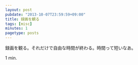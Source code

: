 ```yaml
---
layout: post
pubdate: "2013-10-07T23:59:59+09:00"
title: 録画を観る
tags: [misc]
minutes: 1
pagetype: posts
---
```

録画を観る。それだけで自由な時間が終わる。時間って短いなあ。

1 min.
